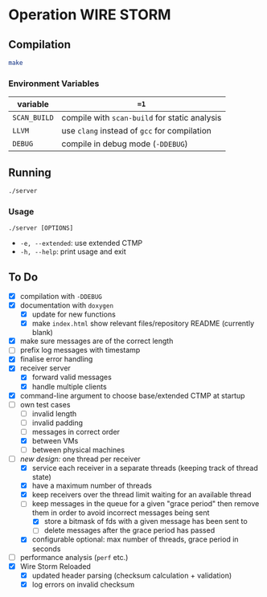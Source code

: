 # Operation WIRE STORM

## Compilation

```bash
make
```

### Environment Variables

| variable | `=1` |
| -- | -- |
| `SCAN_BUILD` | compile with `scan-build` for static analysis |
| `LLVM` | use `clang` instead of `gcc` for compilation |
| `DEBUG` | compile in debug mode (`-DDEBUG`) |

## Running

```bash
./server
```

### Usage

`./server [OPTIONS]`

- `-e, --extended`: use extended CTMP
- `-h, --help`: print usage and exit

## To Do
- [x] compilation with `-DDEBUG`
- [x] documentation with `doxygen`
    - [x] update for new functions
    - [x] make `index.html` show relevant files/repository README (currently blank)
- [x] make sure messages are of the correct length
- [ ] prefix log messages with timestamp
- [x] finalise error handling
- [x] receiver server
    - [x] forward valid messages
    - [x] handle multiple clients
- [x] command-line argument to choose base/extended CTMP at startup
- [ ] own test cases
    - [ ] invalid length
    - [ ] invalid padding
    - [ ] messages in correct order
    - [x] between VMs
    - [ ] between physical machines
- [ ] *new design:* one thread per receiver
    - [x] service each receiver in a separate threads (keeping track of thread
      state)
    - [x] have a maximum number of threads
    - [x] keep receivers over the thread limit waiting for an available thread
    - [ ] keep messages in the queue for a given "grace period" then remove them
      in order to avoid incorrect messages being sent
        - [x] store a bitmask of fds with a given message has been sent to
        - [ ] delete messages after the grace period has passed
    - [x] configurable optional: max number of threads, grace period in seconds
- [ ] performance analysis (`perf` etc.)
- [x] Wire Storm Reloaded
    - [x] updated header parsing (checksum calculation + validation)
    - [x] log errors on invalid checksum
